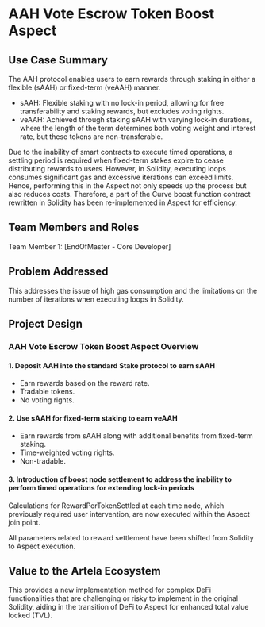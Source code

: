 # AAH Vote Escrow Token Boost Aspect
## Use Case Summary
The AAH protocol enables users to earn rewards through staking in either a flexible (sAAH) or fixed-term (veAAH) manner.

- sAAH: Flexible staking with no lock-in period, allowing for free transferability and staking rewards, but excludes voting rights.
- veAAH: Achieved through staking sAAH with varying lock-in durations, where the length of the term determines both voting weight and interest rate, but these tokens are non-transferable.

Due to the inability of smart contracts to execute timed operations, a settling period is required when fixed-term stakes expire to cease distributing rewards to users. However, in Solidity, executing loops consumes significant gas and excessive iterations can exceed limits. Hence, performing this in the Aspect not only speeds up the process but also reduces costs. Therefore, a part of the Curve boost function contract rewritten in Solidity has been re-implemented in Aspect for efficiency.
## Team Members and Roles
Team Member 1: [EndOfMaster - Core Developer]

## Problem Addressed
This addresses the issue of high gas consumption and the limitations on the number of iterations when executing loops in Solidity.

## Project Design

### AAH Vote Escrow Token Boost Aspect Overview

#### 1. Deposit AAH into the standard Stake protocol to earn sAAH
- Earn rewards based on the reward rate.
- Tradable tokens.
- No voting rights.

#### 2. Use sAAH for fixed-term staking to earn veAAH
- Earn rewards from sAAH along with additional benefits from fixed-term staking.
- Time-weighted voting rights.
- Non-tradable.

#### 3. Introduction of boost node settlement to address the inability to perform timed operations for extending lock-in periods
Calculations for RewardPerTokenSettled at each time node, which previously required user intervention, are now executed within the Aspect join point.

All parameters related to reward settlement have been shifted from Solidity to Aspect execution.

## Value to the Artela Ecosystem
This provides a new implementation method for complex DeFi functionalities that are challenging or risky to implement in the original Solidity, aiding in the transition of DeFi to Aspect for enhanced total value locked (TVL).
